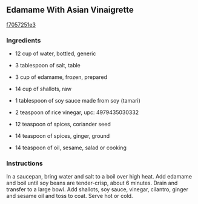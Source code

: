 ## Edamame With Asian Vinaigrette

[f7057251e3](http://www.food.com/recipe/edamame-with-asian-vinaigrette-485623)

### Ingredients

 - 12 cup of water, bottled, generic

 - 3 tablespoon of salt, table

 - 3 cup of edamame, frozen, prepared

 - 14 cup of shallots, raw

 - 1 tablespoon of soy sauce made from soy (tamari)

 - 2 teaspoon of rice vinegar, upc: 4979435030332

 - 12 teaspoon of spices, coriander seed

 - 14 teaspoon of spices, ginger, ground

 - 14 teaspoon of oil, sesame, salad or cooking

### Instructions

In a saucepan, bring water and salt to a boil over high heat. Add edamame and boil until soy beans are tender-crisp, about 6 minutes. Drain and transfer to a large bowl. Add shallots, soy sauce, vinegar, cilantro, ginger and sesame oil and toss to coat. Serve hot or cold.